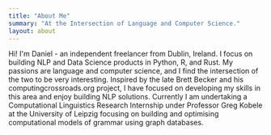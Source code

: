 ```yaml
---
title: "About Me"
summary: "At the Intersection of Language and Computer Science."
layout: about
---
```


Hi! I'm Daniel - an independent freelancer from Dublin, Ireland. I focus on building NLP and Data Science products in Python, R, and Rust. My passions are language and computer science, and I find the intersection of the two to be very interesting. Inspired by the late Brett Becker and his computingcrossroads.org project, I have focused on developing my skills in this area and enjoy building NLP solutions. Currently I am undertaking a Computational Linguistics Research Internship under Professor Greg Kobele at the University of Leipzig focusing on building and optimising computational models of grammar using graph databases.